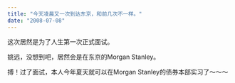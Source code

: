 ```yaml
---
title: "今天凌晨又一次到达东京，和前几次不一样。"
date: "2008-07-08"
---
```


这次居然是为了人生第一次正式面试。

姚远，没想到吧，居然会是在东京的Morgan Stanley。

搏！过了面试，本人今年夏天就可以在Morgan Stanley的债券本部实习了～～～
